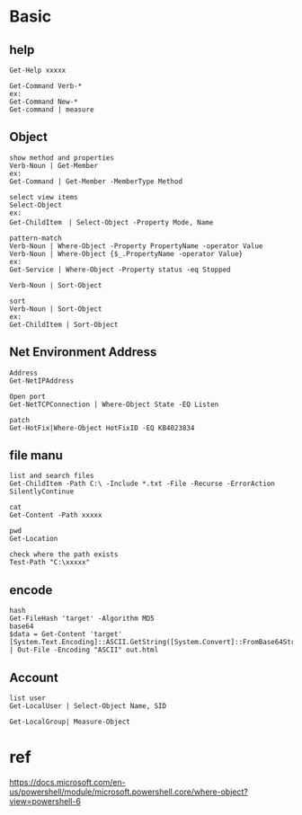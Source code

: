 # Basic

## help
```
Get-Help xxxxx

Get-Command Verb-*
ex:
Get-Command New-*
Get-command | measure

```

## Object
```
show method and properties
Verb-Noun | Get-Member
ex:
Get-Command | Get-Member -MemberType Method

select view items
Select-Object
ex:
Get-ChildItem　| Select-Object -Property Mode, Name

pattern-match
Verb-Noun | Where-Object -Property PropertyName -operator Value
Verb-Noun | Where-Object {$_.PropertyName -operator Value}
ex:
Get-Service | Where-Object -Property status -eq Stopped

Verb-Noun | Sort-Object

sort
Verb-Noun | Sort-Object
ex:
Get-ChildItem | Sort-Object
```

## Net Environment Address
```
Address
Get-NetIPAddress

Open port
Get-NetTCPConnection | Where-Object State -EQ Listen

patch
Get-HotFix|Where-Object HotFixID -EQ KB4023834
```

## file manu
```
list and search files
Get-ChildItem -Path C:\ -Include *.txt -File -Recurse -ErrorAction SilentlyContinue

cat
Get-Content -Path xxxxx

pwd
Get-Location

check where the path exists
Test-Path "C:\xxxxx"
```


## encode
```
hash
Get-FileHash 'target' -Algorithm MD5
base64
$data = Get-Content 'target' 
[System.Text.Encoding]::ASCII.GetString([System.Convert]::FromBase64String($data)) | Out-File -Encoding "ASCII" out.html
```

## Account
```
list user
Get-LocalUser | Select-Object Name, SID

Get-LocalGroup| Measure-Object
```


# ref
https://docs.microsoft.com/en-us/powershell/module/microsoft.powershell.core/where-object?view=powershell-6
